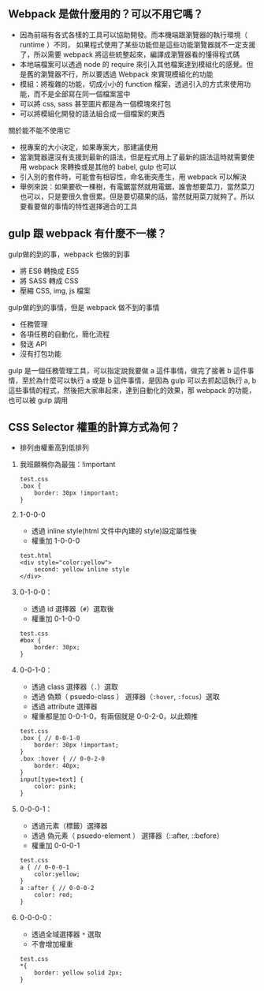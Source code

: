 ## Webpack 是做什麼用的？可以不用它嗎？
* 因為前端有各式各樣的工具可以協助開發。而本機端跟瀏覽器的執行環境（ runtime ）不同， 如果程式使用了某些功能但是這些功能瀏覽器就不一定支援了，所以需要 webpack 將這些統整起來，編譯成瀏覽器看的懂得程式碼
* 本地端檔案可以透過 node 的 require 來引入其他檔案達到模組化的感覺。但是舊的瀏覽器不行，所以要透過 Webpack 來實現模組化的功能
* 模組：將複雜的功能，切成小小的 function 檔案，透過引入的方式來使用功能，而不是全部寫在同一個檔案當中
* 可以將 css, sass 甚至圖片都是為一個模塊來打包
* 可以將模組化開發的語法組合成一個檔案的東西

關於能不能不使用它

* 視專案的大小決定，如果專案大，那建議使用
* 當瀏覽器還沒有支援到最新的語法，但是程式用上了最新的語法這時就需要使用 webpack 來轉換或是其他的 babel, gulp 也可以
* 引入別的套件時，可能會有相容性，命名衝突產生，用 webpack 可以解決
*  舉例來說：如果要砍一棵樹，有電鋸當然就用電鋸，誰會想要菜刀，當然菜刀也可以，只是要很久會很累。但是要切蘋果的話，當然就用菜刀就夠了。所以要看要做的事情的特性選擇適合的工具

## gulp 跟 webpack 有什麼不一樣？

gulp做的到的事，webpack 也做的到事
* 將 ES6 轉換成 ES5
* 將 SASS 轉成 CSS
* 壓縮 CSS, img, js 檔案

gulp做的到的事情，但是 webpack 做不到的事情

* 任務管理
* 各項任務的自動化，簡化流程
* 發送 API
* 沒有打包功能

gulp 是一個任務管理工具，可以指定說我要做 a 這件事情，做完了接著 b 這件事情，至於為什麼可以執行 a 或是 b 這件事情，是因為 gulp 可以去抓起這執行 a, b 這些事情的程式，然後把大家串起來，達到自動化的效果，那 webpack 的功能，也可以被 gulp 調用


## CSS Selector 權重的計算方式為何？

* 排列由權重高到低排列


1. 我班願稱你為最強：!important 
	
	```
	test.css
	.box {
		border: 30px !important;
	}  	
	```
2. 1-0-0-0
	* 透過 inline style(html 文件中內建的 style)設定屬性後
	* 權重加 1-0-0-0

	```
	test.html
	<div style="color:yellow">
		second: yellow inline style
	</div>
	```
	
		
3. 0-1-0-0：
	* 透過 id 選擇器（`#`）選取後
	* 權重加 0-1-0-0

	```
	test.css
	#box {
		border: 30px;
	}  	
	```
4. 0-0-1-0：
	* 透過 class 選擇器（`.`）選取
	* 透過 偽類（ psuedo-class ） 選擇器（`:hover`, `:focus`）選取
	* 透過 attribute 選擇器
	* 權重都是加 0-0-1-0，有兩個就是 0-0-2-0，以此類推

	```
	test.css
	.box { // 0-0-1-0
		border: 30px !important;
	}
	.box :hover { // 0-0-2-0
		border: 40px;
	}
	input[type=text] {
        color: pink;
    }
	```
5. 0-0-0-1：
	* 透過元素（標籤）選擇器
	* 透過 偽元素（ psuedo-element ） 選擇器（::after, ::before）
	* 權重加 0-0-0-1

	```
	test.css
	a { // 0-0-0-1
		color:yellow;
	}
	a :after { // 0-0-0-2
		color: red;
	}  	
	```
6. 0-0-0-0：
	* 透過全域選擇器 `*` 選取
	* 不會增加權重

	```
	test.css
	*{
		border: yellow solid 2px;
	}
	```



